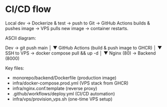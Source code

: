 # CI/CD flow

Local dev → Dockerize & test → push to Git → GitHub Actions builds & pushes image → VPS pulls new image → container restarts.

ASCII diagram:

  Dev → git push main
        │
        ▼
  GitHub Actions (build & push image to GHCR)
        │
        ▼
  SSH to VPS → docker compose pull && up -d
        │
        ▼
  Nginx (80) → Backend (8000)

Key files:
- monorepo/backend/Dockerfile (production image)
- infra/docker-compose.prod.yml (VPS stack from GHCR)
- infra/nginx.conf.template (reverse proxy)
- .github/workflows/deploy.yml (CI/CD automation)
- infra/vps/provision_vps.sh (one-time VPS setup)
